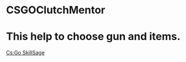 # CSGOClutchMentor
# This help to choose gun and items.
[Cs:Go SkillSage]([https://arskakoo.github.io/CSGO-SkillSage/])
